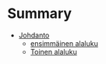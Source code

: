 # Summary

* [Johdanto](README.md)
    * [ensimmäinen alaluku](1-alaluku.md)
    * [Toinen alaluku](2-alaluku.md)

